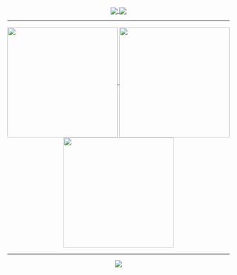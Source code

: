 <div align="center">
  <a href="https://github.com/anuraghazra/github-readme-stats">
    <img align="center" src="https://github-readme-stats.vercel.app/api?username=yuto51942&show_icons=true&count_private=true&theme=nord&line_height=20&count_private=true&include_all_commits=true&hide_border=true" />
  </a>
  <a href="https://github.com/anuraghazra/github-readme-stats">
    <img align="center" src="https://github-readme-stats.vercel.app/api/top-langs/?username=yuto51942&layout=compact&theme=nord&hide_border=true" />
  </a>
</div>

---

<div align="center">
  <a href="https://github.com/vn7n24fzkq/github-profile-summary-cards">
    <img align="center" src="https://github-profile-summary-cards.vercel.app/api/cards/repos-per-language?username=yuto51942&theme=nord_dark" width="250px" />
  </a>
  <a href="https://github.com/vn7n24fzkq/github-profile-summary-cards">
    <img align="center" src="https://github-profile-summary-cards.vercel.app/api/cards/most-commit-language?username=yuto51942&theme=nord_dark" width="250px" />
  </a>
  <a href="https://github.com/vn7n24fzkq/github-profile-summary-cards">
    <img align="center" src="https://github-profile-summary-cards.vercel.app/api/cards/productive-time?username=yuto51942&theme=nord_dark" width="250px" />
  </a>
</div>
                                                                                                                                                 
---

<div align="center">
  <a href="https://github.com/ryo-ma/github-profile-trophy">
    <img align="center" src="https://github-profile-trophy.vercel.app/?username=yuto51942&theme=nord&column=8&no-frame=true" />
  </a>
</div>

